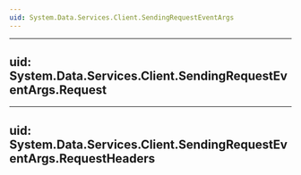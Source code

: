 ```yaml
---
uid: System.Data.Services.Client.SendingRequestEventArgs
---
```


---
uid: System.Data.Services.Client.SendingRequestEventArgs.Request
---

---
uid: System.Data.Services.Client.SendingRequestEventArgs.RequestHeaders
---
